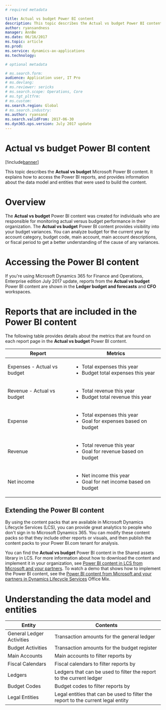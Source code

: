 ```yaml
---
# required metadata

title: Actual vs budget Power BI content
description: This topic describes the Actual vs budget Power BI content. It explains how to access the reports that are included in the content, and provides information about the data model and entities that were used to build the content. 
author: ryansandness
manager: AnnBe
ms.date: 06/16/2017
ms.topic: article
ms.prod: 
ms.service: dynamics-ax-applications
ms.technology: 

# optional metadata

# ms.search.form:  
audience: Application user, IT Pro
# ms.devlang: 
# ms.reviewer: sericks
# ms.search.scope: Operations, Core
# ms.tgt_pltfrm: 
# ms.custom: 
ms.search.region: Global
# ms.search.industry: 
ms.author: ryansand
ms.search.validFrom: 2017-06-30 
ms.dyn365.ops.version: July 2017 update 
---
```


# Actual vs budget Power BI content

[!include[banner](../includes/banner.md)]


This topic describes the **Actual vs budget** Microsoft Power BI content. It explains how to access the Power BI reports, and provides information about the data model and entities that were used to build the content. 

# Overview

The **Actual vs budget** Power BI content was created for individuals who are responsible for monitoring actual versus budget performance in their organization. The **Actual vs budget** Power BI content provides visibility into your budget variances. You can analyze budget for the current year by account category, budget code, main account, main account descriptions, or fiscal period to get a better understanding of the cause of any variances. 

# Accessing the Power BI content
If you're using Microsoft Dynamics 365 for Finance and Operations, Enterprise edition July 2017 update, reports from the **Actual vs budget** Power BI content are shown in the **Ledger budget and forecasts** and **CFO** workspaces.

# Reports that are included in the Power BI content
The following table provides details about the metrics that are found on each report page in the **Actual vs budget** Power BI content.

| Report                      | Metrics |
|-----------------------------|---------|
| Expenses - Actual vs budget | <ul><li>Total expenses this year</li><li>Budget total expenses this year</li></ul> |
| Revenue - Actual vs budget  | <ul><li>Total revenue this year</li><li>Budget total revenue this year</li><ul> |
| Expense                     | <ul><li>Total expenses this year</li><li>Goal for expenses based on budget </li><ul> |
| Revenue                     | <ul><li>Total revenue this year</li><li>Goal for revenue based on budget </li><ul> |
| Net income                  | <ul><li>Net income this year</li><li>Goal for net income based on budget </li><ul> |

## Extending the Power BI content
By using the content packs that are available in Microsoft Dynamics Lifecycle Services (LCS), you can provide great analytics to people who don't sign in to Microsoft Dynamics 365. You can modify these content packs so that they include other reports or visuals, and then publish the content packs to your Power BI.com tenant for analysis. 

You can find the **Actual vs budget** Power BI content in the Shared assets library in LCS. For more information about how to download the content and implement it in your organization, see [Power BI content in LCS from Microsoft and your partners](power-bi-content-microsoft-partners.md). To watch a demo that shows how to implement the Power BI content, see the [Power BI content from Microsoft and your partners in Dynamics Lifecycle Services](https://mix.office.com/watch/9puyb1b2xs1w) Office Mix.

# Understanding the data model and entities

| Entity                    | Contents |
|---------------------------|----------|
| General Ledger Activities | Transaction amounts for the general ledger |
| Budget Activities         | Transaction amounts for the budget register |
| Main Accounts             | Main accounts to filter reports by |
| Fiscal Calendars          | Fiscal calendars to filter reports by |
| Ledgers                   | Ledgers that can be used to filter the report to the current ledger |
| Budget Codes              | Budget codes to filter reports by |
| Legal Entities            | Legal entities that can be used to filter the report to the current legal entity |
